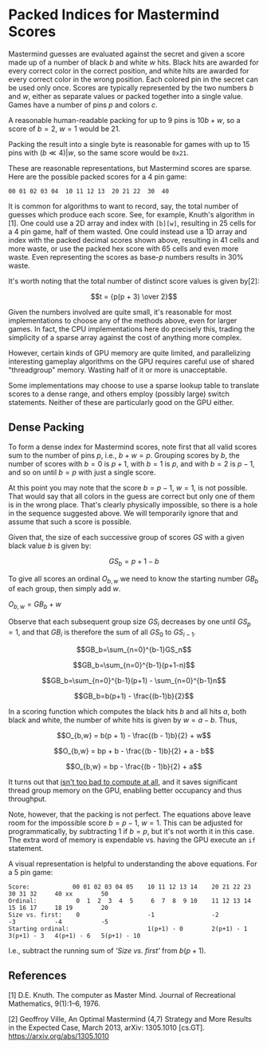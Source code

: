 # Packed Indices for Mastermind Scores

Mastermind guesses are evaluated against the secret and given a score made up of a number of black $b$ and white $w$
hits. Black hits are awarded for every correct color in the correct position, and white hits are awarded for every
correct color in the wrong position. Each colored pin in the secret can be used only once. Scores are typically
represented by the two numbers $b$ and $w$, either as separate values or packed together into a single value. Games have
a number of pins $p$ and colors $c$.

A reasonable human-readable packing for up to 9 pins is $10b + w$, so a score of $b = 2$, $w = 1$ would be 21.

Packing the result into a single byte is reasonable for games with up to 15 pins with $(b \ll 4) | w$, so the same score
would be `0x21`.

These are reasonable representations, but Mastermind scores are sparse. Here are the possible packed scores for a 4 pin
game:

    00 01 02 03 04  10 11 12 13  20 21 22  30  40

It is common for algorithms to want to record, say, the total number of guesses which produce each score. See, for
example, Knuth's algorithm in [1]. One could use a 2D array and index with `[b][w]`, resulting in 25 cells for a 4 pin
game, half of them wasted. One could instead use a 1D array and index with the packed decimal scores shown above,
resulting in 41 cells and more waste, or use the packed hex score with 65 cells and even more waste. Even representing
the scores as base-$p$ numbers results in 30% waste.

It's worth noting that the total number of distinct score values is given by[2]:

$$t = {p(p + 3) \over 2}$$

Given the numbers involved are quite small, it's reasonable for most implementations to choose any of the methods above,
even for larger games. In fact, the CPU implementations here do precisely this, trading the simplicity of a sparse array
against the cost of anything more complex.

However, certain kinds of GPU memory are quite limited, and parallelizing interesting gameplay algorithms on the GPU
requires careful use of shared "threadgroup" memory. Wasting half of it or more is unacceptable.

Some implementations may choose to use a sparse lookup table to translate scores to a dense range, and others employ
(possibly large) switch statements. Neither of these are particularly good on the GPU either.

## Dense Packing

To form a dense index for Mastermind scores, note first that all valid scores sum to the number of pins $p$, i.e.,
$b + w = p$. Grouping scores by $b$, the number of scores with $b = 0$ is $p + 1$, with $b = 1$ is $p$, and with 
$b = 2$ is $p - 1$, and so on until $b = p$ with just a single score.

At this point you may note that the score $b = p - 1$, $w = 1$, is not possible. That would say that all colors in the
guess are correct but only one of them is in the wrong place. That's clearly physically impossible, so there is a hole
in the sequence suggested above. We will temporarily ignore that and assume that such a score is possible.

Given that, the size of each successive group of scores $GS$ with a given black value $b$ is given by:

$$GS_b = p + 1 - b$$

To give all scores an ordinal $O_{b,w}$ we need to know the starting number $GB_b$ of each group, then simply add $w$.

$O_{b,w}=GB_b+w$

Observe that each subsequent group size $GS_i$ decreases by one until $GS_p = 1$, and that $GB_i$ is therefore the sum
of all $GS_0$ to $GS_{i - 1}$.

$$GB_b=\sum_{n=0}^{b-1}GS_n$$

$$GB_b=\sum_{n=0}^{b-1}(p+1-n)$$

$$GB_b=\sum_{n=0}^{b-1}(p+1) - \sum_{n=0}^{b-1}n$$

$$GB_b=b(p+1) - \frac{(b-1)b}{2}$$

In a scoring function which computes the black hits $b$ and all hits $a$, both black and white, the number of white hits
is given by $w = a - b$. Thus,

$$O_{b,w} = b(p + 1) - \frac{(b - 1)b}{2} + w$$

$$O_{b,w} = bp + b - \frac{(b - 1)b}{2} + a - b$$

$$O_{b,w} = bp - \frac{(b - 1)b}{2} + a$$

It turns out that [isn't too bad to compute at all](https://godbolt.org/z/ab5vTn), and it saves significant thread group
memory on the GPU, enabling better occupancy and thus throughput.

Note, however, that the packing is not perfect. The equations above leave room for the impossible score 
$b = p - 1$, $w = 1$. This can be adjusted for programmatically, by subtracting $1$ if $b = p$, but it's not worth it in
this case. The extra word of memory is expendable vs. having the GPU execute an `if` statement.

A visual representation is helpful to understanding the above equations. For a 5 pin game:

```
Score:            00 01 02 03 04 05    10 11 12 13 14    20 21 22 23    30 31 32     40 xx        50
Ordinal:           0  1  2  3  4  5     6  7  8  9 10    11 12 13 14    15 16 17     18 19        20
Size vs. first:    0                   -1                -2             -3           -4           -5
Starting ordinal:                      1(p+1) - 0        2(p+1) - 1     3(p+1) - 3   4(p+1) - 6   5(p+1) - 10
```

I.e., subtract the running sum of *'Size vs. first'* from $b(p+1)$.

## References

[1] D.E. Knuth. The computer as Master Mind. Journal of Recreational Mathematics, 9(1):1–6, 1976.

[2] Geoffroy Ville, An Optimal Mastermind (4,7) Strategy and More Results in the Expected Case, March 2013, arXiv:
1305.1010 [cs.GT]. https://arxiv.org/abs/1305.1010

